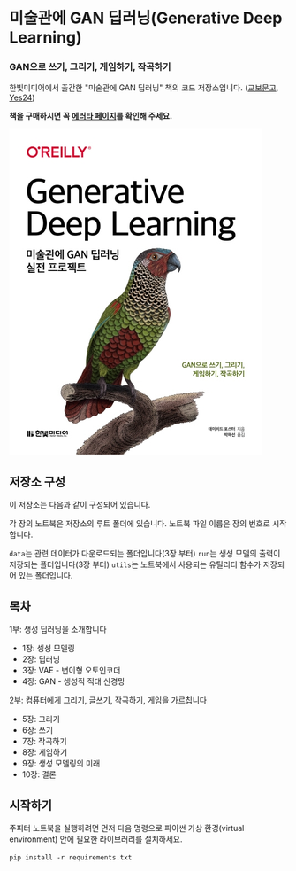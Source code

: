 # 미술관에 GAN 딥러닝(Generative Deep Learning)
### GAN으로 쓰기, 그리기, 게임하기, 작곡하기

한빛미디어에서 출간한 "미술관에 GAN 딥러닝" 책의 코드 저장소입니다. ([교보문고](http://www.kyobobook.co.kr/product/detailViewKor.laf?ejkGb=KOR&mallGb=KOR&barcode=9791162241080&orderClick=LOA&Kc=#N), [Yes24](http://www.yes24.com/Product/Goods/81538614))

**책을 구매하시면 꼭 [에러타 페이지](http://bit.ly/gdl-book)를 확인해 주세요.**

![미술관에 GAN 딥러닝](cover.jpg)

## 저장소 구성

이 저장소는 다음과 같이 구성되어 있습니다.

각 장의 노트북은 저장소의 루트 폴더에 있습니다. 노트북 파일 이름은 장의 번호로 시작합니다.

`data`는 관련 데이터가 다운로드되는 폴더입니다(3장 부터)
`run`는 생성 모델의 출력이 저장되는 폴더입니다(3장 부터)
`utils`는 노트북에서 사용되는 유틸리티 함수가 저장되어 있는 폴더입니다.

## 목차
1부: 생성 딥러닝을 소개합니다
* 1장: 셍성 모델링
* 2장: 딥러닝
* 3장: VAE - 변이형 오토인코더
* 4장: GAN - 생성적 적대 신경망

2부: 컴퓨터에게 그리기, 글쓰기, 작곡하기, 게임을 가르칩니다
* 5장: 그리기
* 6장: 쓰기
* 7장: 작곡하기
* 8장: 게임하기
* 9장: 생성 모델링의 미래
* 10장: 결론


## 시작하기

주피터 노트북을 실행하려면 먼저 다음 명령으로 파이썬 가상 환경(virtual environment) 안에 필요한 라이브러리를 설치하세요.

`pip install -r requirements.txt`
 



